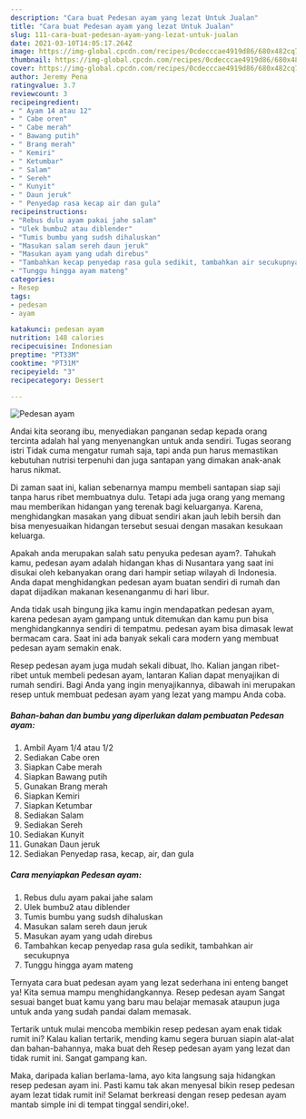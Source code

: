 ```yaml
---
description: "Cara buat Pedesan ayam yang lezat Untuk Jualan"
title: "Cara buat Pedesan ayam yang lezat Untuk Jualan"
slug: 111-cara-buat-pedesan-ayam-yang-lezat-untuk-jualan
date: 2021-03-10T14:05:17.264Z
image: https://img-global.cpcdn.com/recipes/0cdecccae4919d86/680x482cq70/pedesan-ayam-foto-resep-utama.jpg
thumbnail: https://img-global.cpcdn.com/recipes/0cdecccae4919d86/680x482cq70/pedesan-ayam-foto-resep-utama.jpg
cover: https://img-global.cpcdn.com/recipes/0cdecccae4919d86/680x482cq70/pedesan-ayam-foto-resep-utama.jpg
author: Jeremy Pena
ratingvalue: 3.7
reviewcount: 3
recipeingredient:
- " Ayam 14 atau 12"
- " Cabe oren"
- " Cabe merah"
- " Bawang putih"
- " Brang merah"
- " Kemiri"
- " Ketumbar"
- " Salam"
- " Sereh"
- " Kunyit"
- " Daun jeruk"
- " Penyedap rasa kecap air dan gula"
recipeinstructions:
- "Rebus dulu ayam pakai jahe salam"
- "Ulek bumbu2 atau diblender"
- "Tumis bumbu yang sudsh dihaluskan"
- "Masukan salam sereh daun jeruk"
- "Masukan ayam yang udah direbus"
- "Tambahkan kecap penyedap rasa gula sedikit, tambahkan air secukupnya"
- "Tunggu hingga ayam mateng"
categories:
- Resep
tags:
- pedesan
- ayam

katakunci: pedesan ayam 
nutrition: 148 calories
recipecuisine: Indonesian
preptime: "PT33M"
cooktime: "PT31M"
recipeyield: "3"
recipecategory: Dessert

---
```



![Pedesan ayam](https://img-global.cpcdn.com/recipes/0cdecccae4919d86/680x482cq70/pedesan-ayam-foto-resep-utama.jpg)

Andai kita seorang ibu, menyediakan panganan sedap kepada orang tercinta adalah hal yang menyenangkan untuk anda sendiri. Tugas seorang istri Tidak cuma mengatur rumah saja, tapi anda pun harus memastikan kebutuhan nutrisi terpenuhi dan juga santapan yang dimakan anak-anak harus nikmat.

Di zaman  saat ini, kalian sebenarnya mampu membeli santapan siap saji tanpa harus ribet membuatnya dulu. Tetapi ada juga orang yang memang mau memberikan hidangan yang terenak bagi keluarganya. Karena, menghidangkan masakan yang dibuat sendiri akan jauh lebih bersih dan bisa menyesuaikan hidangan tersebut sesuai dengan masakan kesukaan keluarga. 



Apakah anda merupakan salah satu penyuka pedesan ayam?. Tahukah kamu, pedesan ayam adalah hidangan khas di Nusantara yang saat ini disukai oleh kebanyakan orang dari hampir setiap wilayah di Indonesia. Anda dapat menghidangkan pedesan ayam buatan sendiri di rumah dan dapat dijadikan makanan kesenanganmu di hari libur.

Anda tidak usah bingung jika kamu ingin mendapatkan pedesan ayam, karena pedesan ayam gampang untuk ditemukan dan kamu pun bisa menghidangkannya sendiri di tempatmu. pedesan ayam bisa dimasak lewat bermacam cara. Saat ini ada banyak sekali cara modern yang membuat pedesan ayam semakin enak.

Resep pedesan ayam juga mudah sekali dibuat, lho. Kalian jangan ribet-ribet untuk membeli pedesan ayam, lantaran Kalian dapat menyajikan di rumah sendiri. Bagi Anda yang ingin menyajikannya, dibawah ini merupakan resep untuk membuat pedesan ayam yang lezat yang mampu Anda coba.

<!--inarticleads1-->

##### Bahan-bahan dan bumbu yang diperlukan dalam pembuatan Pedesan ayam:

1. Ambil  Ayam 1/4 atau 1/2
1. Sediakan  Cabe oren
1. Siapkan  Cabe merah
1. Siapkan  Bawang putih
1. Gunakan  Brang merah
1. Siapkan  Kemiri
1. Siapkan  Ketumbar
1. Sediakan  Salam
1. Sediakan  Sereh
1. Sediakan  Kunyit
1. Gunakan  Daun jeruk
1. Sediakan  Penyedap rasa, kecap, air, dan gula




<!--inarticleads2-->

##### Cara menyiapkan Pedesan ayam:

1. Rebus dulu ayam pakai jahe salam
1. Ulek bumbu2 atau diblender
1. Tumis bumbu yang sudsh dihaluskan
1. Masukan salam sereh daun jeruk
1. Masukan ayam yang udah direbus
1. Tambahkan kecap penyedap rasa gula sedikit, tambahkan air secukupnya
1. Tunggu hingga ayam mateng




Ternyata cara buat pedesan ayam yang lezat sederhana ini enteng banget ya! Kita semua mampu menghidangkannya. Resep pedesan ayam Sangat sesuai banget buat kamu yang baru mau belajar memasak ataupun juga untuk anda yang sudah pandai dalam memasak.

Tertarik untuk mulai mencoba membikin resep pedesan ayam enak tidak rumit ini? Kalau kalian tertarik, mending kamu segera buruan siapin alat-alat dan bahan-bahannya, maka buat deh Resep pedesan ayam yang lezat dan tidak rumit ini. Sangat gampang kan. 

Maka, daripada kalian berlama-lama, ayo kita langsung saja hidangkan resep pedesan ayam ini. Pasti kamu tak akan menyesal bikin resep pedesan ayam lezat tidak rumit ini! Selamat berkreasi dengan resep pedesan ayam mantab simple ini di tempat tinggal sendiri,oke!.

